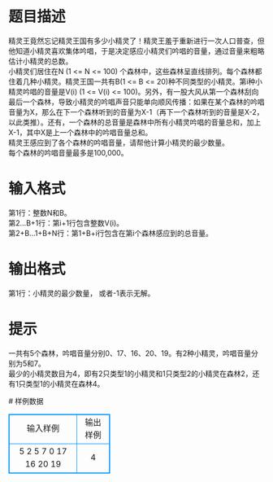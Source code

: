 # 

 
 # 题目描述 
<p>
精灵王竟然忘记精灵王国有多少小精灵了！精灵王羞于重新进行一次人口普查，但他知道小精灵喜欢集体吟唱，于是决定感应小精灵们吟唱的音量，通过音量来粗略估计小精灵的总数。<br>小精灵们居住在N (1 <= N <= 100) 个森林中，这些森林呈直线排列。每个森林都住着几种小精灵。精灵王国一共有B(1 <= B <= 20)种不同类型的小精灵。第i种小精灵吟唱的音量是V(i) (1 <= V(i) <= 100)。另外，有一股大风从第一个森林刮向最后一个森林，导致小精灵的吟唱声音只能单向顺风传播：如果在某个森林的吟唱音量为X，那么在下一个森林听到的音量为X-1（再下一个森林听到的音量是X-2，以此类推）。还有，一个森林的总音量是森林中所有小精灵吟唱的音量总和，加上X-1，其中X是上一个森林中的吟唱音量总和。<br>精灵王感应到了各个森林的吟唱音量，请帮他计算小精灵的最少数量。<br>每个森林的吟唱音量最多是100,000。<br></p> 

 
 # 输入格式 
<p>
第1行：整数N和B。<br>第2…B+1行：第i+1行包含整数V(i)。<br>第2+B…1+B+N行：第1+B+i行包含在第i个森林感应到的总音量。<br></p> 

 
 # 输出格式 
<p>
第1行：小精灵的最少数量， 或者-1表示无解。</p> 

 
 # 提示 
<p>
一共有5个森林，吟唱音量分别0、17、16、20、19。有2种小精灵，吟唱音量分别为5和7。<br>最少的小精灵数目为4，即有2只类型1的小精灵和1只类型2的小精灵在森林2，还有1只类型1的小精灵在森林4。<br></p> 
# 样例数据
<style>
        table,table tr th, table tr td { border:1px solid #0094ff; }
        table { width: 200px; min-height: 25px; line-height: 25px; text-align: center; border-collapse: collapse;}   
    </style>
<table>
	<tr>
		<td>输入样例</td>
		<td>输出样例</td>
	</tr>
<tr><td>5 2
5
7
0
17
16
20
19
</td><td>4</td></tr></table>
